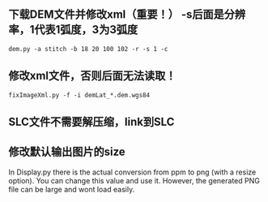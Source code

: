## 下载DEM文件并修改xml（重要！） -s后面是分辨率，1代表1弧度，3为3弧度
```shell
dem.py -a stitch -b 18 20 100 102 -r -s 1 -c
```
## 修改xml文件，否则后面无法读取！
```shell
fixImageXml.py -f -i demLat_*.dem.wgs84
```

## SLC文件不需要解压缩，link到SLC

## 修改默认输出图片的size

In Display.py there is the actual conversion from ppm to png (with a resize option). You can change this value and use it. However, the generated PNG file can be large and wont load easily.
